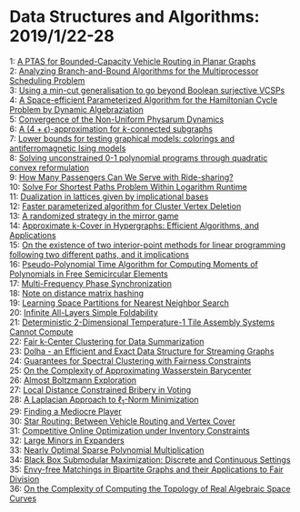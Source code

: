 # Data Structures and Algorithms: 2019/1/22-28  
1: [A PTAS for Bounded-Capacity Vehicle Routing in Planar Graphs](https://doi.org/10.48550/arXiv.1901.07032)  
2: [Analyzing Branch-and-Bound Algorithms for the Multiprocessor Scheduling  Problem](https://doi.org/10.48550/arXiv.1901.07070)  
3: [Using a min-cut generalisation to go beyond Boolean surjective VCSPs](https://doi.org/10.48550/arXiv.1901.07107)  
4: [A Space-efficient Parameterized Algorithm for the Hamiltonian Cycle  Problem by Dynamic Algebraziation](https://doi.org/10.48550/arXiv.1901.07118)  
5: [Convergence of the Non-Uniform Physarum Dynamics](https://doi.org/10.48550/arXiv.1901.07231)  
6: [A $(4+\epsilon)$-approximation for $k$-connected subgraphs](https://doi.org/10.48550/arXiv.1901.07246)  
7: [Lower bounds for testing graphical models: colorings and  antiferromagnetic Ising models](https://doi.org/10.48550/arXiv.1901.07361)  
8: [Solving unconstrained 0-1 polynomial programs through quadratic convex  reformulation](https://doi.org/10.48550/arXiv.1901.07904)  
9: [How Many Passengers Can We Serve with Ride-sharing?](https://doi.org/10.48550/arXiv.1901.07906)  
10: [Solve For Shortest Paths Problem Within Logarithm Runtime](https://doi.org/10.48550/arXiv.1901.07463)  
11: [Dualization in lattices given by implicational bases](https://doi.org/10.48550/arXiv.1901.07503)  
12: [Faster parameterized algorithm for Cluster Vertex Deletion](https://doi.org/10.48550/arXiv.1901.07609)  
13: [A randomized strategy in the mirror game](https://doi.org/10.48550/arXiv.1901.07809)  
14: [Approximate k-Cover in Hypergraphs: Efficient Algorithms, and  Applications](https://doi.org/10.48550/arXiv.1901.07928)  
15: [On the existence of two interior-point methods for linear programming  following two different paths, and it implications](https://doi.org/10.48550/arXiv.1901.08525)  
16: [Pseudo-Polynomial Time Algorithm for Computing Moments of Polynomials in  Free Semicircular Elements](https://doi.org/10.48550/arXiv.1901.08210)  
17: [Multi-Frequency Phase Synchronization](https://doi.org/10.48550/arXiv.1901.08235)  
18: [Note on distance matrix hashing](https://doi.org/10.48550/arXiv.1901.09505)  
19: [Learning Space Partitions for Nearest Neighbor Search](https://doi.org/10.48550/arXiv.1901.08544)  
20: [Infinite All-Layers Simple Foldability](https://doi.org/10.48550/arXiv.1901.08564)  
21: [Deterministic 2-Dimensional Temperature-1 Tile Assembly Systems Cannot  Compute](https://doi.org/10.48550/arXiv.1901.08575)  
22: [Fair k-Center Clustering for Data Summarization](https://doi.org/10.48550/arXiv.1901.08628)  
23: [Dolha - an Efficient and Exact Data Structure for Streaming Graphs](https://doi.org/10.48550/arXiv.1901.08639)  
24: [Guarantees for Spectral Clustering with Fairness Constraints](https://doi.org/10.48550/arXiv.1901.08668)  
25: [On the Complexity of Approximating Wasserstein Barycenter](https://doi.org/10.48550/arXiv.1901.08686)  
26: [Almost Boltzmann Exploration](https://doi.org/10.48550/arXiv.1901.08708)  
27: [Local Distance Constrained Bribery in Voting](https://doi.org/10.48550/arXiv.1901.08711)  
28: [A Laplacian Approach to $\ell_1$-Norm Minimization](https://doi.org/10.48550/arXiv.1901.08836)  
29: [Finding a Mediocre Player](https://doi.org/10.48550/arXiv.1901.09017)  
30: [Star Routing: Between Vehicle Routing and Vertex Cover](https://doi.org/10.48550/arXiv.1901.09154)  
31: [Competitive Online Optimization under Inventory Constraints](https://doi.org/10.48550/arXiv.1901.09161)  
32: [Large Minors in Expanders](https://doi.org/10.48550/arXiv.1901.09349)  
33: [Nearly Optimal Sparse Polynomial Multiplication](https://doi.org/10.48550/arXiv.1901.09355)  
34: [Black Box Submodular Maximization: Discrete and Continuous Settings](https://doi.org/10.48550/arXiv.1901.09515)  
35: [Envy-free Matchings in Bipartite Graphs and their Applications to Fair  Division](https://doi.org/10.48550/arXiv.1901.09527)  
36: [On the Complexity of Computing the Topology of Real Algebraic Space  Curves](https://doi.org/10.48550/arXiv.1901.10317)  